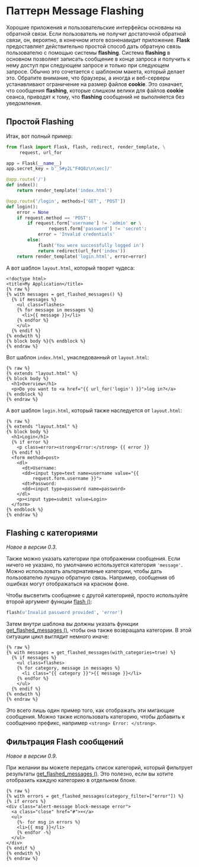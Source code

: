 # Паттерн Message Flashing

Хорошие приложения и пользовательские интерфейсы основаны на обратной связи. Если пользователь не получит достаточной обратной связи, он, вероятно, в конечном итоге возненавидит приложение. **Flask** предоставляет действительно простой способ дать обратную связь пользователю с помощью системы **flashing**. Система **flashing** в основном позволяет записать сообщение в конце запроса и получить к нему доступ при следующем запросе и только при следующем запросе. Обычно это сочетается с шаблоном макета, который делает это. Обратите внимание, что браузеры, а иногда и веб-серверы устанавливают ограничение на размер файлов **cookie**. Это означает, что сообщения **flashing**, которые слишком велики для файлов **cookie** сеанса, приводят к тому, что **flashing** сообщений не выполняется без уведомления.

## Простой Flashing

Итак, вот полный пример:

```python
from flask import Flask, flash, redirect, render_template, \
     request, url_for

app = Flask(__name__)
app.secret_key = b'_5#y2L"F4Q8z\n\xec]/'

@app.route('/')
def index():
    return render_template('index.html')

@app.route('/login', methods=['GET', 'POST'])
def login():
    error = None
    if request.method == 'POST':
        if request.form['username'] != 'admin' or \
                request.form['password'] != 'secret':
            error = 'Invalid credentials'
        else:
            flash('You were successfully logged in')
            return redirect(url_for('index'))
    return render_template('login.html', error=error)
```

А вот шаблон `layout.html`, который творит чудеса:

```markup
<!doctype html>
<title>My Application</title>
{% raw %}
{% with messages = get_flashed_messages() %}
  {% if messages %}
    <ul class=flashes>
    {% for message in messages %}
      <li>{{ message }}</li>
    {% endfor %}
    </ul>
  {% endif %}
{% endwith %}
{% block body %}{% endblock %}
{% endraw %}
```

Вот шаблон `index.html`, унаследованный от `layout.html`:

```markup
{% raw %}
{% extends "layout.html" %}
{% block body %}
  <h1>Overview</h1>
  <p>Do you want to <a href="{{ url_for('login') }}">log in?</a>
{% endblock %}
{% endraw %}
```

А вот шаблон `login.html`, который также наследуется от `layout.html`:

```markup
{% raw %}
{% extends "layout.html" %}
{% block body %}
  <h1>Login</h1>
  {% if error %}
    <p class=error><strong>Error:</strong> {{ error }}
  {% endif %}
  <form method=post>
    <dl>
      <dt>Username:
      <dd><input type=text name=username value="{{
          request.form.username }}">
      <dt>Password:
      <dd><input type=password name=password>
    </dl>
    <p><input type=submit value=Login>
  </form>
{% endblock %}
{% endraw %}
```

## Flashing с категориями

_Новое в версии 0.3_.

Также можно указать категории при отображении сообщения. Если ничего не указано, по умолчанию используется категория `'message'`. Можно использовать альтернативные категории, чтобы дать пользователю лучшую обратную связь. Например, сообщения об ошибках могут отображаться на красном фоне.

Чтобы высветить сообщение с другой категорией, просто используйте второй аргумент функции [flash ()](../api-dokumentaciya-flask/message-flashing.md#flask-flash):

```python
flash(u'Invalid password provided', 'error')
```

Затем внутри шаблона вы должны указать функции [get\_flashed\_messages ()](../api-dokumentaciya-flask/message-flashing.md#flask-get\_flashed\_messages), чтобы она также возвращала категории. В этой ситуации цикл выглядит немного иначе:

```markup
{% raw %}
{% with messages = get_flashed_messages(with_categories=true) %}
  {% if messages %}
    <ul class=flashes>
    {% for category, message in messages %}
      <li class="{{ category }}">{{ message }}</li>
    {% endfor %}
    </ul>
  {% endif %}
{% endwith %}
{% endraw %}
```

Это всего лишь один пример того, как отображать эти мигающие сообщения. Можно также использовать категорию, чтобы добавить к сообщению префикс, например `<strong> Error: </strong>`.

## Фильтрация Flash сообщений

_Новое в версии 0.9_.

При желании вы можете передать список категорий, который фильтрует результаты [get\_flashed\_messages ()](../api-dokumentaciya-flask/message-flashing.md#flask-get\_flashed\_messages). Это полезно, если вы хотите отобразить каждую категорию в отдельном блоке.

```markup
{% raw %}
{% with errors = get_flashed_messages(category_filter=["error"]) %}
{% if errors %}
<div class="alert-message block-message error">
  <a class="close" href="#">×</a>
  <ul>
    {%- for msg in errors %}
    <li>{{ msg }}</li>
    {% endfor -%}
  </ul>
</div>
{% endif %}
{% endwith %}
{% endraw %}
```
